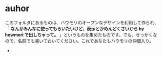 # auhor
このフォルダにあるものは、ハウモリのオープンなデザインを利用して作られ、「 **なんかみんなに使ってもらいたいけど、表示とかめんどくさいから by howmori で出しちゃって。** 」というものを集めたものです。でも、せっかくなので、名前でも書いておいてください。これであなたもハウモリの仲間入り。

-